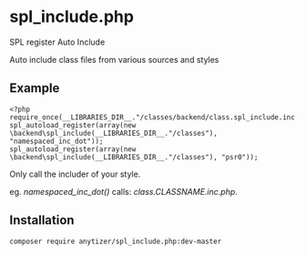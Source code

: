 # spl_include.php

SPL register Auto Include

Auto include class files from various sources and styles

## Example

    <?php
    require_once(__LIBRARIES_DIR__."/classes/backend/class.spl_include.inc.php");
    spl_autoload_register(array(new \backend\spl_include(__LIBRARIES_DIR__."/classes"), "namespaced_inc_dot"));
    spl_autoload_register(array(new \backend\spl_include(__LIBRARIES_DIR__."/classes"), "psr0"));

Only call the includer of your style.

eg. *namespaced_inc_dot()* calls: *class.CLASSNAME.inc.php*.


## Installation

    composer require anytizer/spl_include.php:dev-master
